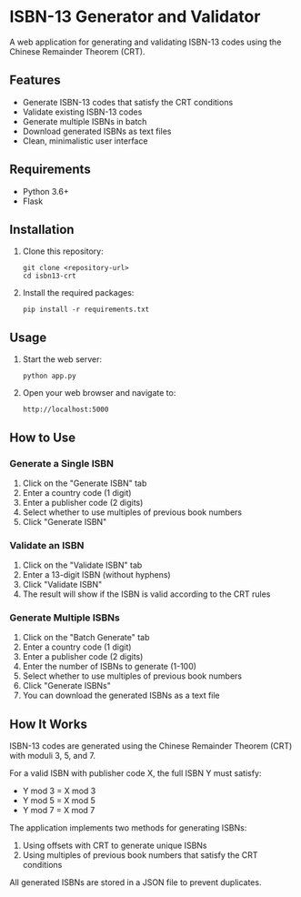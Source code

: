 # ISBN-13 Generator and Validator

A web application for generating and validating ISBN-13 codes using the Chinese Remainder Theorem (CRT).

## Features

- Generate ISBN-13 codes that satisfy the CRT conditions
- Validate existing ISBN-13 codes
- Generate multiple ISBNs in batch
- Download generated ISBNs as text files
- Clean, minimalistic user interface

## Requirements

- Python 3.6+
- Flask

## Installation

1. Clone this repository:
   ```
   git clone <repository-url>
   cd isbn13-crt
   ```

2. Install the required packages:
   ```
   pip install -r requirements.txt
   ```

## Usage

1. Start the web server:
   ```
   python app.py
   ```

2. Open your web browser and navigate to:
   ```
   http://localhost:5000
   ```

## How to Use

### Generate a Single ISBN

1. Click on the "Generate ISBN" tab
2. Enter a country code (1 digit)
3. Enter a publisher code (2 digits)
4. Select whether to use multiples of previous book numbers
5. Click "Generate ISBN"

### Validate an ISBN

1. Click on the "Validate ISBN" tab
2. Enter a 13-digit ISBN (without hyphens)
3. Click "Validate ISBN"
4. The result will show if the ISBN is valid according to the CRT rules

### Generate Multiple ISBNs

1. Click on the "Batch Generate" tab
2. Enter a country code (1 digit)
3. Enter a publisher code (2 digits)
4. Enter the number of ISBNs to generate (1-100)
5. Select whether to use multiples of previous book numbers
6. Click "Generate ISBNs"
7. You can download the generated ISBNs as a text file

## How It Works

ISBN-13 codes are generated using the Chinese Remainder Theorem (CRT) with moduli 3, 5, and 7. 

For a valid ISBN with publisher code X, the full ISBN Y must satisfy:
- Y mod 3 = X mod 3
- Y mod 5 = X mod 5
- Y mod 7 = X mod 7

The application implements two methods for generating ISBNs:
1. Using offsets with CRT to generate unique ISBNs
2. Using multiples of previous book numbers that satisfy the CRT conditions

All generated ISBNs are stored in a JSON file to prevent duplicates. 